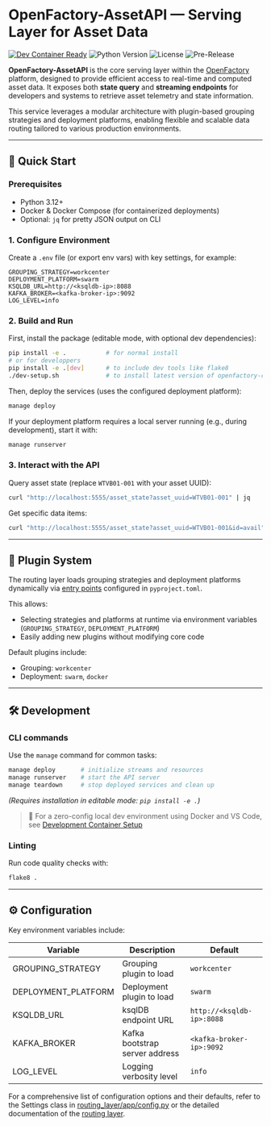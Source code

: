 # OpenFactory-AssetAPI — Serving Layer for Asset Data

[![Dev Container Ready](https://img.shields.io/badge/devcontainer-ready-green?logo=visualstudiocode&labelColor=2c2c2c)](docs/devcontainer.md)
<img src="https://img.shields.io/badge/python-3.12-blue?logo=python&logoColor=white" alt="Python Version" />
![License](https://img.shields.io/github/license/openfactoryio/openfactory-asset-api?style=flat-square)
<img src="https://img.shields.io/badge/release-pre--release-yellow" alt="Pre-Release" />

**OpenFactory-AssetAPI** is the core serving layer within the [OpenFactory](https://github.com/Demo-Smart-Factory-Concordia-University/OpenFactory) platform, designed to provide efficient access to real-time and computed asset data. It exposes both **state query** and **streaming endpoints** for developers and systems to retrieve asset telemetry and state information.

This service leverages a modular architecture with plugin-based grouping strategies and deployment platforms, enabling flexible and scalable data routing tailored to various production environments.

---

## 🚀 Quick Start

### Prerequisites

* Python 3.12+
* Docker & Docker Compose (for containerized deployments)
* Optional: `jq` for pretty JSON output on CLI

### 1. Configure Environment

Create a `.env` file (or export env vars) with key settings, for example:

```env
GROUPING_STRATEGY=workcenter
DEPLOYMENT_PLATFORM=swarm
KSQLDB_URL=http://<ksqldb-ip>:8088
KAFKA_BROKER=<kafka-broker-ip>:9092
LOG_LEVEL=info
```

### 2. Build and Run
First, install the package (editable mode, with optional dev dependencies):
```bash
pip install -e .           # for normal install
# or for developpers
pip install -e .[dev]      # to include dev tools like flake8
./dev-setup.sh             # to install latest version of openfactory-core
```

Then, deploy the services (uses the configured deployment platform):
```bash
manage deploy
```

If your deployment platform requires a local server running (e.g., during development), start it with:
```bash
manage runserver
```

### 3. Interact with the API

Query asset state (replace `WTVB01-001` with your asset UUID):
```bash
curl "http://localhost:5555/asset_state?asset_uuid=WTVB01-001" | jq
```

Get specific data items:
```bash
curl "http://localhost:5555/asset_state?asset_uuid=WTVB01-001&id=avail" | jq
```

---

## 🧩 Plugin System

The routing layer loads grouping strategies and deployment platforms dynamically via [entry points](https://packaging.python.org/en/latest/specifications/entry-points/) configured in `pyproject.toml`.

This allows:

* Selecting strategies and platforms at runtime via environment variables (`GROUPING_STRATEGY`, `DEPLOYMENT_PLATFORM`)
* Easily adding new plugins without modifying core code

Default plugins include:

* Grouping: `workcenter`
* Deployment: `swarm`, `docker`

---

## 🛠 Development

### CLI commands

Use the `manage` command for common tasks:

```bash
manage deploy       # initialize streams and resources
manage runserver    # start the API server
manage teardown     # stop deployed services and clean up
```

*(Requires installation in editable mode: `pip install -e .`)*

> 🔧 For a zero-config local dev environment using Docker and VS Code, see [Development Container Setup](./docs/devcontainer.md)

### Linting

Run code quality checks with:

```bash
flake8 .
```

---

## ⚙ Configuration

Key environment variables include:

| Variable             | Description                    | Default                   |
| -------------------- | ------------------------------ | ------------------------- |
| GROUPING\_STRATEGY   | Grouping plugin to load        | `workcenter`              |
| DEPLOYMENT\_PLATFORM | Deployment plugin to load      | `swarm`                   |
| KSQLDB\_URL          | ksqlDB endpoint URL            | `http://<ksqldb-ip>:8088` |
| KAFKA\_BROKER        | Kafka bootstrap server address | `<kafka-broker-ip>:9092`  |
| LOG\_LEVEL           | Logging verbosity level        | `info`                    |

For a comprehensive list of configuration options and their defaults, refer to the Settings class in [routing_layer/app/config.py](routing_layer/app/config.py) or the detailed documentation of the [routing layer](routing_layer/README.md#️-environment-configuration).
